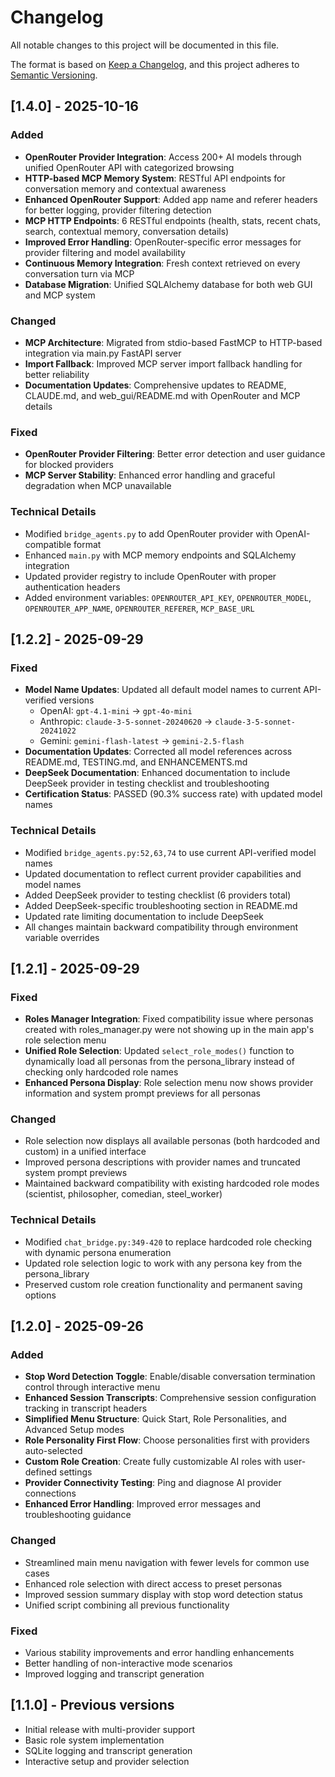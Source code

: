 # Changelog

All notable changes to this project will be documented in this file.

The format is based on [Keep a Changelog](https://keepachangelog.com/en/1.0.0/),
and this project adheres to [Semantic Versioning](https://semver.org/spec/v2.0.0.html).

## [1.4.0] - 2025-10-16

### Added
- **OpenRouter Provider Integration**: Access 200+ AI models through unified OpenRouter API with categorized browsing
- **HTTP-based MCP Memory System**: RESTful API endpoints for conversation memory and contextual awareness
- **Enhanced OpenRouter Support**: Added app name and referer headers for better logging, provider filtering detection
- **MCP HTTP Endpoints**: 6 RESTful endpoints (health, stats, recent chats, search, contextual memory, conversation details)
- **Improved Error Handling**: OpenRouter-specific error messages for provider filtering and model availability
- **Continuous Memory Integration**: Fresh context retrieved on every conversation turn via MCP
- **Database Migration**: Unified SQLAlchemy database for both web GUI and MCP system

### Changed
- **MCP Architecture**: Migrated from stdio-based FastMCP to HTTP-based integration via main.py FastAPI server
- **Import Fallback**: Improved MCP server import fallback handling for better reliability
- **Documentation Updates**: Comprehensive updates to README, CLAUDE.md, and web_gui/README.md with OpenRouter and MCP details

### Fixed
- **OpenRouter Provider Filtering**: Better error detection and user guidance for blocked providers
- **MCP Server Stability**: Enhanced error handling and graceful degradation when MCP unavailable

### Technical Details
- Modified `bridge_agents.py` to add OpenRouter provider with OpenAI-compatible format
- Enhanced `main.py` with MCP memory endpoints and SQLAlchemy integration
- Updated provider registry to include OpenRouter with proper authentication headers
- Added environment variables: `OPENROUTER_API_KEY`, `OPENROUTER_MODEL`, `OPENROUTER_APP_NAME`, `OPENROUTER_REFERER`, `MCP_BASE_URL`

## [1.2.2] - 2025-09-29

### Fixed
- **Model Name Updates**: Updated all default model names to current API-verified versions
  - OpenAI: `gpt-4.1-mini` → `gpt-4o-mini`
  - Anthropic: `claude-3-5-sonnet-20240620` → `claude-3-5-sonnet-20241022`
  - Gemini: `gemini-flash-latest` → `gemini-2.5-flash`
- **Documentation Updates**: Corrected all model references across README.md, TESTING.md, and ENHANCEMENTS.md
- **DeepSeek Documentation**: Enhanced documentation to include DeepSeek provider in testing checklist and troubleshooting
- **Certification Status**: PASSED (90.3% success rate) with updated model names

### Technical Details
- Modified `bridge_agents.py:52,63,74` to use current API-verified model names
- Updated documentation to reflect current provider capabilities and model names
- Added DeepSeek provider to testing checklist (6 providers total)
- Added DeepSeek-specific troubleshooting section in README.md
- Updated rate limiting documentation to include DeepSeek
- All changes maintain backward compatibility through environment variable overrides

## [1.2.1] - 2025-09-29

### Fixed
- **Roles Manager Integration**: Fixed compatibility issue where personas created with roles_manager.py were not showing up in the main app's role selection menu
- **Unified Role Selection**: Updated `select_role_modes()` function to dynamically load all personas from the persona_library instead of checking only hardcoded role names
- **Enhanced Persona Display**: Role selection menu now shows provider information and system prompt previews for all personas

### Changed
- Role selection now displays all available personas (both hardcoded and custom) in a unified interface
- Improved persona descriptions with provider names and truncated system prompt previews
- Maintained backward compatibility with existing hardcoded role modes (scientist, philosopher, comedian, steel_worker)

### Technical Details
- Modified `chat_bridge.py:349-420` to replace hardcoded role checking with dynamic persona enumeration
- Updated role selection logic to work with any persona key from the persona_library
- Preserved custom role creation functionality and permanent saving options

## [1.2.0] - 2025-09-26

### Added
- **Stop Word Detection Toggle**: Enable/disable conversation termination control through interactive menu
- **Enhanced Session Transcripts**: Comprehensive session configuration tracking in transcript headers
- **Simplified Menu Structure**: Quick Start, Role Personalities, and Advanced Setup modes
- **Role Personality First Flow**: Choose personalities first with providers auto-selected
- **Custom Role Creation**: Create fully customizable AI roles with user-defined settings
- **Provider Connectivity Testing**: Ping and diagnose AI provider connections
- **Enhanced Error Handling**: Improved error messages and troubleshooting guidance

### Changed
- Streamlined main menu navigation with fewer levels for common use cases
- Enhanced role selection with direct access to preset personas
- Improved session summary display with stop word detection status
- Unified script combining all previous functionality

### Fixed
- Various stability improvements and error handling enhancements
- Better handling of non-interactive mode scenarios
- Improved logging and transcript generation

## [1.1.0] - Previous versions

- Initial release with multi-provider support
- Basic role system implementation
- SQLite logging and transcript generation
- Interactive setup and provider selection